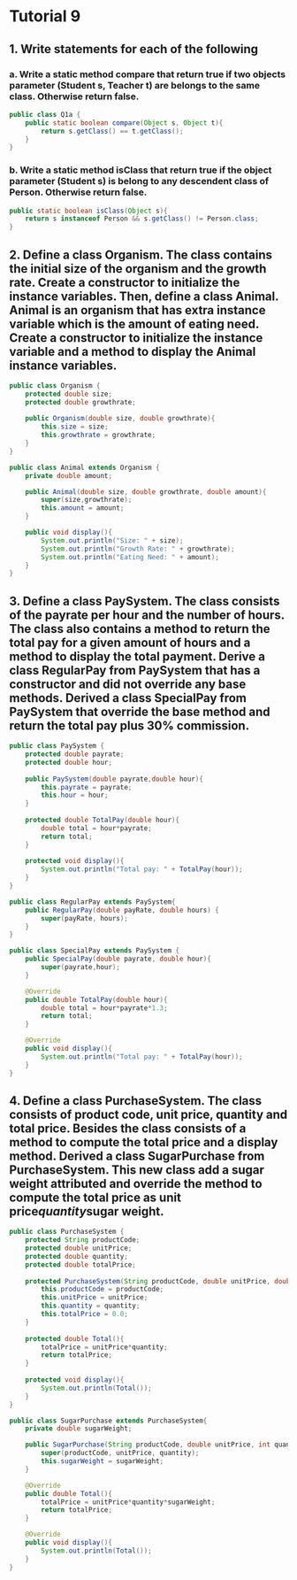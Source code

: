 # Tutorial 9

## 1. Write statements for each of the following
### a. Write a static method compare that return true if two objects parameter (Student s, Teacher t) are belongs to the same class. Otherwise return false.
```java
public class Q1a {
    public static boolean compare(Object s, Object t){
        return s.getClass() == t.getClass();
    }
}
```
### b. Write a static method isClass that return true if the object parameter (Student s) is belong to any descendent class of Person. Otherwise return false.
```java
public static boolean isClass(Object s){
    return s instanceof Person && s.getClass() != Person.class;
}
```

## 2. Define a class Organism. The class contains the initial size of the organism and the growth rate. Create a constructor to initialize the instance variables. Then, define a class Animal. Animal is an organism that has extra instance variable which is the amount of eating need. Create a constructor to initialize the instance variable and a method to display the Animal instance variables.
```java
public class Organism {
    protected double size;
    protected double growthrate;
    
    public Organism(double size, double growthrate){
        this.size = size;
        this.growthrate = growthrate;
    }
}

public class Animal extends Organism {
    private double amount;

    public Animal(double size, double growthrate, double amount){
        super(size,growthrate);
        this.amount = amount;
    }

    public void display(){
        System.out.println("Size: " + size);
        System.out.println("Growth Rate: " + growthrate);
        System.out.println("Eating Need: " + amount);
    }
}
```

## 3. Define a class PaySystem. The class consists of the payrate per hour and the number of hours. The class also contains a method to return the total pay for a given amount of hours and a method to display the total payment. Derive a class RegularPay from PaySystem that has a constructor and did not override any base methods. Derived a class SpecialPay from PaySystem that override the base method and return the total pay plus 30% commission.
```java
public class PaySystem {
    protected double payrate;
    protected double hour;
    
    public PaySystem(double payrate,double hour){
        this.payrate = payrate;
        this.hour = hour;
    }
    
    protected double TotalPay(double hour){
        double total = hour*payrate;
        return total;
    }
    
    protected void display(){
        System.out.println("Total pay: " + TotalPay(hour));
    }
}

public class RegularPay extends PaySystem{
    public RegularPay(double payRate, double hours) {
        super(payRate, hours);
    }
}

public class SpecialPay extends PaySystem {
    public SpecialPay(double payrate, double hour){
        super(payrate,hour);
    }

    @Override
    public double TotalPay(double hour){
        double total = hour*payrate*1.3;
        return total;
    }

    @Override
    public void display(){
        System.out.println("Total pay: " + TotalPay(hour));
    }
}
```

## 4. Define a class PurchaseSystem. The class consists of product code, unit price, quantity and total price. Besides the class consists of a method to compute the total price and a display method. Derived a class SugarPurchase from PurchaseSystem. This new class add a sugar weight attributed and override the method to compute the total price as unit price*quantity*sugar weight.
```java
public class PurchaseSystem {
    protected String productCode;
    protected double unitPrice;
    protected double quantity;
    protected double totalPrice;
    
    protected PurchaseSystem(String productCode, double unitPrice, double quantity) {
        this.productCode = productCode;
        this.unitPrice = unitPrice;
        this.quantity = quantity;
        this.totalPrice = 0.0; 
    }
    
    protected double Total(){
        totalPrice = unitPrice*quantity;
        return totalPrice;
    }
    
    protected void display(){
        System.out.println(Total());
    }
}

public class SugarPurchase extends PurchaseSystem{
    private double sugarWeight;

    public SugarPurchase(String productCode, double unitPrice, int quantity, double sugarWeight) {
        super(productCode, unitPrice, quantity);
        this.sugarWeight = sugarWeight;
    }

    @Override
    public double Total(){
        totalPrice = unitPrice*quantity*sugarWeight;
        return totalPrice;
    }

    @Override
    public void display(){
        System.out.println(Total());
    }
}
```